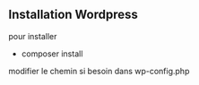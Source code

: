 ## Installation Wordpress


pour installer

- composer install

modifier le chemin si besoin dans wp-config.php
